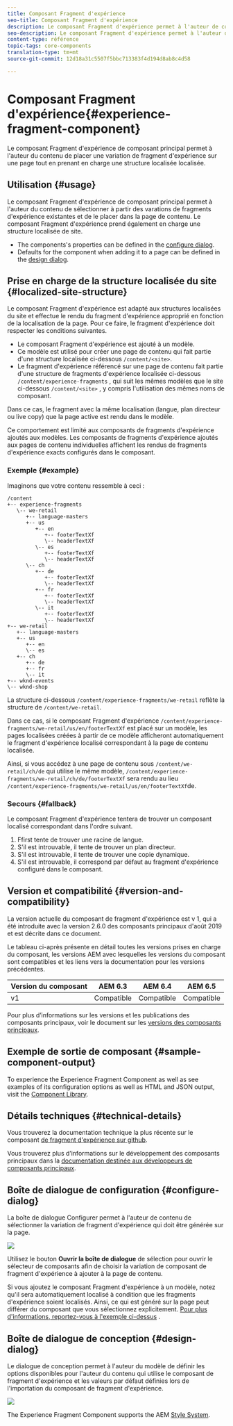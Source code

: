 ```yaml
---
title: Composant Fragment d'expérience
seo-title: Composant Fragment d'expérience
description: Le composant Fragment d'expérience permet à l'auteur de contenu d'ajouter une variation de fragment d'expérience à une page.
seo-description: Le composant Fragment d'expérience permet à l'auteur de contenu d'ajouter une variation de fragment d'expérience à une page.
content-type: référence
topic-tags: core-components
translation-type: tm+mt
source-git-commit: 12d18a31c5507f5bbc713383f4d194d8ab8c4d58

---
```



# Composant Fragment d'expérience{#experience-fragment-component}

Le composant Fragment d'expérience de composant principal permet à l'auteur du contenu de placer une variation de fragment d'expérience sur une page tout en prenant en charge une structure localisée localisée.

## Utilisation {#usage}

Le composant Fragment d'expérience de composant principal permet à l'auteur du contenu de sélectionner à partir des varations de fragments d'expérience existantes et de le placer dans la page de contenu. Le composant Fragment d'expérience prend également en charge une structure localisée de site.

* The components's properties can be defined in the [configure dialog](#configure-dialog).
* Defaults for the component when adding it to a page can be defined in the [design dialog](#design-dialog).

## Prise en charge de la structure localisée du site {#localized-site-structure}

Le composant Fragment d'expérience est adapté aux structures localisées du site et effectue le rendu du fragment d'expérience approprié en fonction de la localisation de la page. Pour ce faire, le fragment d'expérience doit respecter les conditions suivantes.

* Le composant Fragment d'expérience est ajouté à un modèle.
* Ce modèle est utilisé pour créer une page de contenu qui fait partie d'une structure localisée ci-dessous `/content/<site>`.
* Le fragment d'expérience référencé sur une page de contenu fait partie d'une structure de fragments d'expérience localisée ci-dessous `/content/experience-fragments` , qui suit les mêmes modèles que le site ci-dessous `/content/<site>` , y compris l'utilisation des mêmes noms de composant.

Dans ce cas, le fragment avec la même localisation (langue, plan directeur ou live copy) que la page active est rendu dans le modèle.

Ce comportement est limité aux composants de fragments d'expérience ajoutés aux modèles. Les composants de fragments d'expérience ajoutés aux pages de contenu individuelles affichent les rendus de fragments d'expérience exacts configurés dans le composant.

### Exemple {#example}

Imaginons que votre contenu ressemble à ceci :

```
/content
+-- experience-fragments
   \-- we-retail
      +-- language-masters
      +-- us
         +-- en
            +-- footerTextXf
            \-- headerTextXf
         \-- es
            +-- footerTextXf
            \-- headerTextXf
      \-- ch
         +-- de
            +-- footerTextXf
            \-- headerTextXf
         +-- fr
            +-- footerTextXf
            \-- headerTextXf
         \-- it
            +-- footerTextXf
            \-- headerTextXf
+-- we-retail
   +-- language-masters
   +-- us
      +-- en
      \-- es
   +-- ch
      +-- de
      +-- fr
      \-- it
+-- wknd-events
\-- wknd-shop
```

La structure ci-dessous `/content/experience-fragments/we-retail` reflète la structure de `/content/we-retail`.

Dans ce cas, si le composant Fragment d'expérience `/content/experience-fragments/we-retail/us/en/footerTextXf` est placé sur un modèle, les pages localisées créées à partir de ce modèle afficheront automatiquement le fragment d'expérience localisé correspondant à la page de contenu localisée.

Ainsi, si vous accédez à une page de contenu sous `/content/we-retail/ch/de` qui utilise le même modèle, `/content/experience-fragments/we-retail/ch/de/footerTextXf` sera rendu au lieu `/content/experience-fragments/we-retail/us/en/footerTextXf`de.

### Secours {#fallback}

Le composant Fragment d'expérience tentera de trouver un composant localisé correspondant dans l'ordre suivant.

1. Ffirst tente de trouver une racine de langue.
1. S'il est introuvable, il tente de trouver un plan directeur.
1. S'il est introuvable, il tente de trouver une copie dynamique.
1. S'il est introuvable, il correspond par défaut au fragment d'expérience configuré dans le composant.

## Version et compatibilité {#version-and-compatibility}

La version actuelle du composant de fragment d'expérience est v 1, qui a été introduite avec la version 2.6.0 des composants principaux d'août 2019 et est décrite dans ce document.

Le tableau ci-après présente en détail toutes les versions prises en charge du composant, les versions AEM avec lesquelles les versions du composant sont compatibles et les liens vers la documentation pour les versions précédentes.

| Version du composant | AEM 6.3 | AEM 6.4 | AEM 6.5 |
|--- |--- |--- |---|
| v1 | Compatible | Compatible | Compatible |

Pour plus d’informations sur les versions et les publications des composants principaux, voir le document sur les [versions des composants principaux](versions.md).

## Exemple de sortie de composant {#sample-component-output}

To experience the Experience Fragment Component as well as see examples of its configuration options as well as HTML and JSON output, visit the [Component Library](http://opensource.adobe.com/aem-core-wcm-components/library/experience-fragment.html).

## Détails techniques {#technical-details}

Vous trouverez la documentation technique la plus récente sur le composant [de fragment d'expérience sur github](https://github.com/adobe/aem-core-wcm-components/tree/master/content/src/content/jcr_root/apps/core/wcm/components/experience-fragment/v1/experience-fragment).

Vous trouverez plus d’informations sur le développement des composants principaux dans la [documentation destinée aux développeurs de composants principaux](developing.md).

## Boîte de dialogue de configuration {#configure-dialog}

La boîte de dialogue Configurer permet à l'auteur de contenu de sélectionner la variation de fragment d'expérience qui doit être générée sur la page.

![](assets/screen-shot-2019-08-23-10.49.21.png)

Utilisez le bouton **Ouvrir la boîte de dialogue** de sélection pour ouvrir le sélecteur de composants afin de choisir la variation de composant de fragment d'expérience à ajouter à la page de contenu.

Si vous ajoutez le composant Fragment d'expérience à un modèle, notez qu'il sera automatiquement localisé à condition que les fragments d'expérience soient localisés. Ainsi, ce qui est généré sur la page peut différer du composant que vous sélectionnez explicitement. [Pour plus d'informations, reportez-vous à l'exemple ci-dessus](#example) .

## Boîte de dialogue de conception {#design-dialog}

Le dialogue de conception permet à l'auteur du modèle de définir les options disponibles pour l'auteur du contenu qui utilise le composant de fragment d'expérience et les valeurs par défaut définies lors de l'importation du composant de fragment d'expérience.

![](assets/screen-shot-2019-08-23-10.48.36.png)

The Experience Fragment Component supports the AEM [Style System](authoring.md#component-styling).

